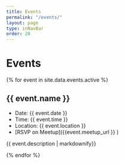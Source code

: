 ```yaml
---
title: Events
permalink: "/events/"
layout: page
type: inNavBar
order: 20
---
```

# Events

{% for event in site.data.events.active %}
## {{ event.name }}
* Date: {{ event.date }}
* Time: {{ event.time }}
*	Location: {{ event.location }}
*	[RSVP on Meetup]({{event.meetup_url }} )
	
{{ event.description | markdownify}}

{% endfor %}
